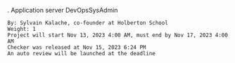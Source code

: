 . Application server
DevOpsSysAdmin

    By: Sylvain Kalache, co-founder at Holberton School
    Weight: 1
    Project will start Nov 13, 2023 4:00 AM, must end by Nov 17, 2023 4:00 AM
    Checker was released at Nov 15, 2023 6:24 PM
    An auto review will be launched at the deadline
